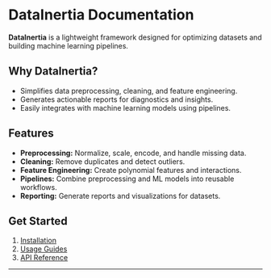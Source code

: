 # DataInertia Documentation

**DataInertia** is a lightweight framework designed for optimizing datasets and building machine learning pipelines.

## Why DataInertia?
- Simplifies data preprocessing, cleaning, and feature engineering.
- Generates actionable reports for diagnostics and insights.
- Easily integrates with machine learning models using pipelines.

## Features
- **Preprocessing:** Normalize, scale, encode, and handle missing data.
- **Cleaning:** Remove duplicates and detect outliers.
- **Feature Engineering:** Create polynomial features and interactions.
- **Pipelines:** Combine preprocessing and ML models into reusable workflows.
- **Reporting:** Generate reports and visualizations for datasets.

## Get Started
1. [Installation](installation.md)
2. [Usage Guides](usage/)
3. [API Reference](api_reference.md)

---
